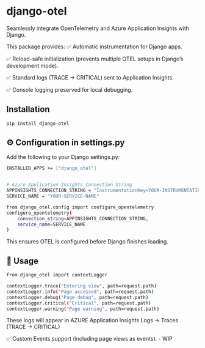 # django-otel

Seamlessly integrate OpenTelemetry and Azure Application Insights with Django.

This package provides:
✅ Automatic instrumentation for Django apps.

✅ Reload-safe initialization (prevents multiple OTEL setups in Django’s development mode).

✅ Standard logs (TRACE → CRITICAL) sent to Application Insights.

✅ Console logging preserved for local debugging.


## Installation

```bash
pip install django-otel
```

## ⚙️ Configuration in settings.py

Add the following to your Django settings.py:
```bash
INSTALLED_APPS += ["django_otel"]


# Azure Application Insights Connection String
APPINSIGHTS_CONNECTION_STRING = "InstrumentationKey=YOUR-INSTRUMENTATION-KEY"
SERVICE_NAME = "YOUR-SERVICE-NAME"

from django_otel.config import configure_opentelemetry
configure_opentelemetry(
    connection_string=APPINSIGHTS_CONNECTION_STRING,
    service_name=SERVICE_NAME
)
```

This ensures OTEL is configured before Django finishes loading.


## 🧰 Usage
```bash
from django_otel import contextLogger

contextLogger.trace("Entering view", path=request.path)
contextLogger.info("Page accessed", path=request.path)
contextLogger.debug("Page debug", path=request.path)
contextLogger.critical("Critical", path=request.path)
contextLogger.warning("Page warning", path=request.path)
```
These logs will appear in AZURE Application Insights Logs → Traces (TRACE → CRITICAL)


✅ Custom Events support (including page views as events). - WIP